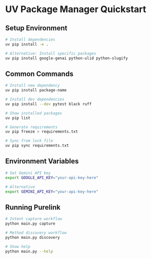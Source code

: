 # UV Package Manager Quickstart

## Setup Environment

```bash
# Install dependencies
uv pip install -e .

# Alternative: Install specific packages
uv pip install google-genai python-ulid python-slugify
```

## Common Commands

```bash
# Install new dependency
uv pip install package-name

# Install dev dependencies
uv pip install --dev pytest black ruff

# Show installed packages
uv pip list

# Generate requirements
uv pip freeze > requirements.txt

# Sync from lock file
uv pip sync requirements.txt
```

## Environment Variables

```bash
# Set Gemini API key
export GOOGLE_API_KEY="your-api-key-here"

# Alternative
export GEMINI_API_KEY="your-api-key-here"
```

## Running Purelink

```bash
# Intent capture workflow
python main.py capture

# Method discovery workflow  
python main.py discovery

# Show help
python main.py --help
```